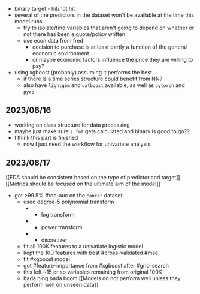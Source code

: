 - binary target - hit/not hit
- several of the predictors in the dataset won't be available at the time this model runs
    - try to isolate/find variables that aren't going to depend on whether or not there has been a quote/policy written
    - use econ data from fred
        - decision to purchase is at least partly a function of the general economic environment
        - or maybe economic factors influence the price they are willing to pay?
- using xgboost (probably) assuming it performs the best
    - if there is a time series structure could benefit from NN?
    - also have `lightgbm` and `catboost` available, as well as `pytorch` and `pyro`

## 2023/08/16

- working on class structure for data processing
- maybe just make sure `s_fmt` gets calculated and binary is good to go??
- I think this part is finished
    - now I just need the workflow for univariate analysis

## 2023/08/17
[[EDA should be consistent based on the type of predictor and target]]
[[Metrics should be focused on the ultimate aim of the model]]

- got >99.5% #roc-auc on the `cancer` dataset
	- used degree-5 polynomial transform
		- + log transform
		- + power transform
		- + discretizer
	- fit all 100K features to a univatiate logistic model
	- kept the 100 features with best #cross-validated #mse 
	- fit #xgboost model
	- got #feature-importance from #xgboost after #grid-search 
	- this left ~15 or so variables remaining from original 100K
	- bada bing bada boom
[[Models do not perform well unless they perform well on unseen data]]
